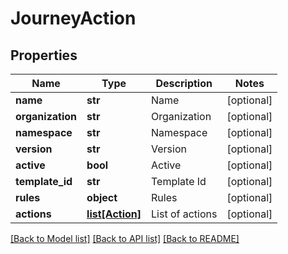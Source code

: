 # JourneyAction

## Properties
Name | Type | Description | Notes
------------ | ------------- | ------------- | -------------
**name** | **str** | Name | [optional] 
**organization** | **str** | Organization | [optional] 
**namespace** | **str** | Namespace | [optional] 
**version** | **str** | Version | [optional] 
**active** | **bool** | Active | [optional] 
**template_id** | **str** | Template Id | [optional] 
**rules** | **object** | Rules | [optional] 
**actions** | [**list[Action]**](Action.md) | List of actions | [optional] 

[[Back to Model list]](../README.md#documentation-for-models) [[Back to API list]](../README.md#documentation-for-api-endpoints) [[Back to README]](../README.md)

